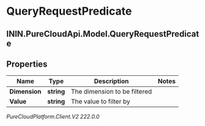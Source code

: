 # QueryRequestPredicate

## ININ.PureCloudApi.Model.QueryRequestPredicate

## Properties

|Name | Type | Description | Notes|
|------------ | ------------- | ------------- | -------------|
| **Dimension** | **string** | The dimension to be filtered | |
| **Value** | **string** | The value to filter by | |



_PureCloudPlatform.Client.V2 222.0.0_
